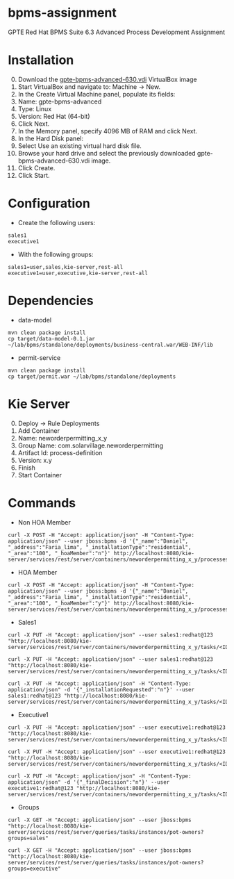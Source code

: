 # bpms-assignment
GPTE Red Hat BPMS Suite 6.3 Advanced Process Development Assignment

Installation
============
0. Download the [gpte-bpms-advanced-630.vdi](https://drive.google.com/open?id=0B8mmXW6hJKdiaVpndWxFV3Nmbkk) VirtualBox image
0. Start VirtualBox and navigate to: Machine → New.
0. In the Create Virtual Machine panel, populate its fields:
0. Name: gpte-bpms-advanced
0. Type: Linux
0. Version: Red Hat (64-bit)
0. Click Next.
0. In the Memory panel, specify 4096 MB of RAM and click Next.
0. In the Hard Disk panel:
0. Select Use an existing virtual hard disk file.
0. Browse your hard drive and select the previously downloaded gpte-bpms-advanced-630.vdi image.
0. Click Create.
0. Click Start.

Configuration
=============
* Create the following users:
```
sales1
executive1
```
* With the following groups:
```
sales1=user,sales,kie-server,rest-all
executive1=user,executive,kie-server,rest-all
```

Dependencies
============
* data-model
```
mvn clean package install
cp target/data-model-0.1.jar ~/lab/bpms/standalone/deployments/business-central.war/WEB-INF/lib
```
* permit-service
```
mvn clean package install
cp target/permit.war ~/lab/bpms/standalone/deployments
```

Kie Server
==========
0. Deploy -> Rule Deployments
0. Add Container
0. Name: neworderpermitting_x_y
0. Group Name: com.solarvillage.neworderpermitting
0. Artifact Id: process-definition
0. Version: x.y
0. Finish
0. Start Container

Commands
========
* Non HOA Member
```
curl -X POST -H "Accept: application/json" -H "Content-Type: application/json" --user jboss:bpms -d '{"_name":"Daniel", "_address":"Faria_lima", "_installationType":"residential", "_area":"100", "_hoaMember":"n"}' http://localhost:8080/kie-server/services/rest/server/containers/neworderpermitting_x_y/processes/com.solarvillage.neworderpermitting.NewOrderPermitting/instances
```

* HOA Member
```
curl -X POST -H "Accept: application/json" -H "Content-Type: application/json" --user jboss:bpms -d '{"_name":"Daniel", "_address":"Faria_lima", "_installationType":"residential", "_area":"100", "_hoaMember":"y"}' http://localhost:8080/kie-server/services/rest/server/containers/neworderpermitting_x_y/processes/com.solarvillage.neworderpermitting.NewOrderPermitting/instances
```

* Sales1
```
curl -X PUT -H "Accept: application/json" --user sales1:redhat@123 "http://localhost:8080/kie-server/services/rest/server/containers/neworderpermitting_x_y/tasks/<ID>/states/claimed"
```
```
curl -X PUT -H "Accept: application/json" --user sales1:redhat@123 "http://localhost:8080/kie-server/services/rest/server/containers/neworderpermitting_x_y/tasks/<ID>/states/started"
```
```
curl -X PUT -H "Accept: application/json" -H "Content-Type: application/json" -d '{"_installationRequested":"n"}' --user sales1:redhat@123 "http://localhost:8080/kie-server/services/rest/server/containers/neworderpermitting_x_y/tasks/<ID>/states/completed"
```

* Executive1
```
curl -X PUT -H "Accept: application/json" --user executive1:redhat@123 "http://localhost:8080/kie-server/services/rest/server/containers/neworderpermitting_x_y/tasks/<ID>/states/claimed"
```
```
curl -X PUT -H "Accept: application/json" --user executive1:redhat@123 "http://localhost:8080/kie-server/services/rest/server/containers/neworderpermitting_x_y/tasks/<ID>/states/started"
```
```
curl -X PUT -H "Accept: application/json" -H "Content-Type: application/json" -d '{"_finalDecision":"n"}' --user executive1:redhat@123 "http://localhost:8080/kie-server/services/rest/server/containers/neworderpermitting_x_y/tasks/<ID>/states/completed"
```

* Groups
```
curl -X GET -H "Accept: application/json" --user jboss:bpms "http://localhost:8080/kie-server/services/rest/server/queries/tasks/instances/pot-owners?groups=sales"
```
```
curl -X GET -H "Accept: application/json" --user jboss:bpms "http://localhost:8080/kie-server/services/rest/server/queries/tasks/instances/pot-owners?groups=executive"
```


